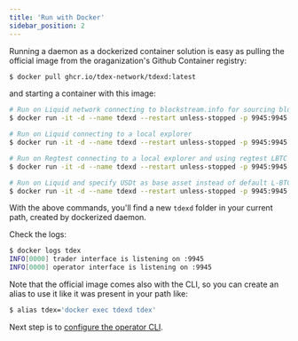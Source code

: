 ```yaml
---
title: 'Run with Docker'
sidebar_position: 2
---
```


Running a daemon as a dockerized container solution is easy as pulling the official image from the oraganization's Github Container registry:

```sh
$ docker pull ghcr.io/tdex-network/tdexd:latest
```

and starting a container with this image:

```sh
# Run on Liquid network connecting to blockstream.info for sourcing blockchain data
$ docker run -it -d --name tdexd --restart unless-stopped -p 9945:9945 -p 9000:9000 -v `pwd`/tdexd:/.tdex-daemon ghcr.io/tdex-network/tdexd:latest

# Run on Liquid connecting to a local explorer
$ docker run -it -d --name tdexd --restart unless-stopped -p 9945:9945 -p 9000:9000 -v `pwd`/tdexd:/.tdex-daemon -e TDEX_EXPLORER_ENDPOINT="http://127.0.0.1:3001" ghcr.io/tdex-network/tdexd:latest

# Run on Regtest connecting to a local explorer and using regtest LBTC asset hash.
$ docker run -it -d --name tdexd --restart unless-stopped -p 9945:9945 -p 9000:9000 -v `pwd`/tdexd:/.tdex-daemon -e TDEX_NETWORK="regtest" -e TDEX_BASE_ASSET="5ac9f65c0efcc4775e0baec4ec03abdde22473cd3cf33c0419ca290e0751b225" -e TDEX_EXPLORER_ENDPOINT="http://127.0.0.1:3001"  ghcr.io/tdex-network/tdexd:latest

# Run on Liquid and specify USDt as base asset instead of default L-BTC
$ docker run -it -d --name tdexd --restart unless-stopped -p 9945:9945 -p 9000:9000 -v `pwd`/tdexd:/.tdex-daemon -e TDEX_BASE_ASSET="ce091c998b83c78bb71a632313ba3760f1763d9cfcffae02258ffa9865a37bd2" ghcr.io/tdex-network/tdexd:latest
```

With the above commands, you'll find a new `tdexd` folder in your current path, created by dockerized daemon.

Check the logs:

```sh
$ docker logs tdex
INFO[0000] trader interface is listening on :9945
INFO[0000] operator interface is listening on :9945
```

Note that the official image comes also with the CLI, so you can create an alias to use it like it was present in your path like:

```sh
$ alias tdex='docker exec tdexd tdex'
```

Next step is to [configure the operator CLI](configure_cli.md).